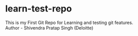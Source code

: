 # learn-test-repo
This is my First Git Repo for Learning and testing git features.<br>
Author - Shivendra Pratap Singh (Deloitte)
